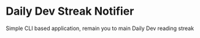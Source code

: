 # Daily Dev Streak Notifier

Simple CLI based application, remain you to main Daily Dev reading streak